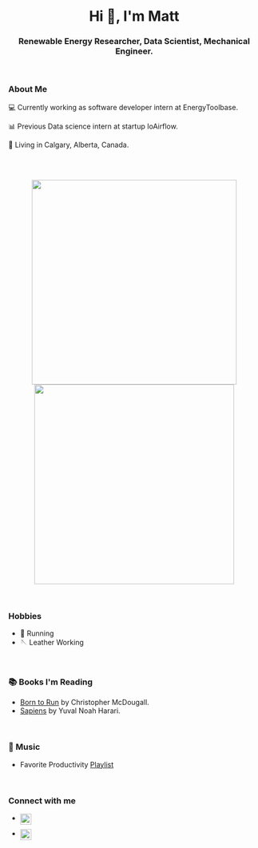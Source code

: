 <h1 align="center">Hi 👋, I'm Matt</h1>
<h3 align="center"> Renewable Energy Researcher, Data Scientist, Mechanical Engineer. </h3>
<br />

### About Me
💻 Currently working as software developer intern at EnergyToolbase.

📊 Previous Data science intern at startup IoAirflow. 

🤠 Living in Calgary, Alberta, Canada. 

<br />

<br />
<p align="center">
<img src="https://github-readme-stats.vercel.app/api?username=mattcann1&count_private=true&theme=dracula&show_icons=true" width="410"/>
<img src="https://github-readme-stats.vercel.app/api/top-langs/?username=mattcann1&count_private=true&layout=compact&theme=dracula" width="400" />
</p>

<br />


### Hobbies
- 🏃 Running
- 🪡 Leather Working

<br />

### 📚  Books I'm Reading 

 - [Born to Run][born_to_run] by Christopher McDougall.
-  [Sapiens][sapiens] by Yuval Noah Harari.

<br />

###  🎵  Music 

- Favorite Productivity [Playlist][Productivity]


<br/>

### Connect with me

- [<img align="left" width="22px" src="https://cdn-icons-png.flaticon.com/512/174/174857.png" />][linkedin]<br>

- [<img align="left" width="22px" src="https://www.clipartmax.com/png/full/293-2939202_website-development-customisation-web-design-website-icon.png" />][website]


[born_to_run]: https://www.amazon.ca/Born-Run-Hidden-Superathletes-Greatest/dp/0307279189

[sapiens]: https://www.amazon.ca/Sapiens-Humankind-Yuval-Noah-Harari/dp/0771038518/ref=sr_1_1?gclid=CjwKCAiArOqOBhBmEiwAsgeLmTJ_cDqm5OjQSj7kee5QQk9lrqYaWkjivbsBD5QW9siry6SPnohOrhoCabsQAvD_BwE&hvadid=208410990896&hvdev=c&hvlocphy=9001173&hvnetw=g&hvqmt=e&hvrand=11605603815499735183&hvtargid=kwd-297764258349&hydadcr=22426_9261600&keywords=sapiens+book&qid=1641752704&sr=8-1

[Productivity]: https://open.spotify.com/playlist/09EmW8vR87oa3CGq6qBrNK?si=92d57c62d2384e9a

[donda]: https://open.spotify.com/album/5CnpZV3q5BcESefcB3WJmz?si=zW2Odi8oSYKXHHkBlkePHQ

[linkedin]: www.linkedin.com/in/matthew-cann
 
 [website]: https://mattcann1.github.io/mattcann1/
